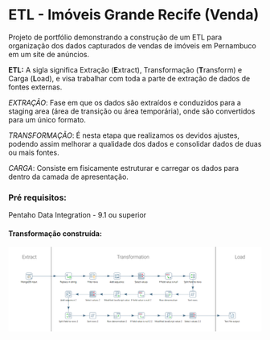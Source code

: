# ETL - Imóveis Grande Recife (Venda)
Projeto de portfólio demonstrando a construção de um ETL para organização dos dados capturados de vendas de imóveis em Pernambuco em um site de anúncios.

**ETL:** A sigla significa Extração (**E**xtract), Transformação (**T**ransform) e Carga (**L**oad), e visa trabalhar com toda a parte de extração de dados de fontes externas.

*EXTRAÇÃO*: Fase em que os dados são extraídos e conduzidos para a staging area (área de transição ou área temporária), onde são convertidos para um único formato.

*TRANSFORMAÇÃO*: É nesta etapa que realizamos os devidos ajustes, podendo assim melhorar a qualidade dos dados e consolidar dados de duas ou mais fontes.

*CARGA*: Consiste em fisicamente estruturar e carregar os dados para dentro da camada de apresentação.

### Pré requisitos:
Pentaho Data Integration - 9.1 ou superior

#### Transformação construída:
![Legenda](https://github.com/wvcalbuquerque/etl_imoveisgranderecifevendavenda/blob/main/img/ETL.fw.png)

